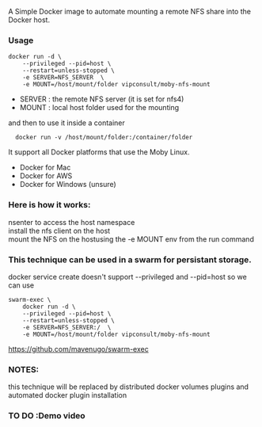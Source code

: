 A Simple Docker image to automate mounting a remote NFS share into the Docker host.

### Usage
```
docker run -d \
    --privileged --pid=host \
    --restart=unless-stopped \
    -e SERVER=NFS_SERVER  \
    -e MOUNT=/host/mount/folder vipconsult/moby-nfs-mount
```
- SERVER : the remote NFS server (it is set for nfs4)
- MOUNT : local host folder used for the mounting

and then to use it inside a container
```
  docker run -v /host/mount/folder:/container/folder
```
It support all Docker platforms that use the Moby Linux.<br>
  - Docker for Mac<br>
  - Docker for AWS<br/>
  - Docker for Windows (unsure)<br/>

### Here is how it works:<br/>
  nsenter to access the host namespace<br>
  install the nfs client on the host<br>
  mount the NFS on the hostusing the -e MOUNT env from the run command<br>

### This technique can be used in a swarm for persistant storage.
docker service create doesn't support --privileged and  --pid=host so we can use
```
swarm-exec \
    docker run -d \
    --privileged --pid=host \
    --restart=unless-stopped \
    -e SERVER=NFS_SERVER:/  \
    -e MOUNT=/host/mount/folder vipconsult/moby-nfs-mount 
```

https://github.com/mavenugo/swarm-exec

### NOTES: 
  this technique will be replaced by distributed docker  volumes plugins and automated docker plugin installation

### TO DO :Demo video


